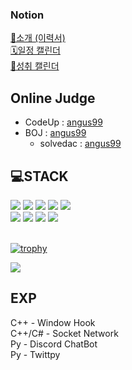 ### Notion
[📄소개 (이력서)](https://poro912.notion.site/1d8e30ff39b04c4582edc717417b3a0d?pvs=4)  
[🗓️일정 캘린더](https://poro912.notion.site/d0d7c36fe034454d909ec11c953daf4b?v=75bc388efd8e4845bb976052fb3bc5af&pvs=4)  
[🏅성취 캘린더](https://poro912.notion.site/935ca5ff75d3455c9a80466b05cf11cb?v=e8ff12c7481f46319677e1274be1a95b&pvs=4)

## Online Judge
* CodeUp : [angus99](https://codeup.kr/userinfo.php?user=angus99)
* BOJ : [angus99](https://www.acmicpc.net/user/angus99)
  * solvedac : [angus99](https://solved.ac/profile/angus99)


## 💻STACK
<div>
 <img src="https://img.shields.io/badge/C-A8B9CC?style=for-the-badge&logo=C&logoColor=white"></img>
 <img src="https://img.shields.io/badge/c⁺⁺-00599C?style=for-the-badge&logo=c%2B%2B&logoColor=white">
 <img src="https://img.shields.io/badge/C%23-239120?style=for-the-badge&logo=Csharp&logoColor=white">
 <img src="https://img.shields.io/badge/java-007396?style=for-the-badge&logo=java&logoColor=white">
 <img src="https://img.shields.io/badge/python-3776AB?style=for-the-badge&logo=python&logoColor=white"></br>
 <img src="https://img.shields.io/badge/linux-FCC624?style=for-the-badge&logo=linux&logoColor=black"></img>
 <img src="https://img.shields.io/badge/Windows-0078D4?style=for-the-badge&logo=windows&logoColor=white"></img>
 <img src="https://img.shields.io/badge/git-F05032?style=for-the-badge&logo=git&logoColor=white"></img>
 <img src="https://img.shields.io/badge/github-181717?style=for-the-badge&logo=github&logoColor=white"></img>
</div>
</br>


<!--
react #61DAFB
nodedotjs #339933
mysql #4479A1
microsoftazure #0078D4

<img src="https://img.shields.io/badge/react-61DAFB?style=for-the-badge&logo=react&logoColor=white"></img></br>
<img src="https://img.shields.io/badge/nodejs-339933?style=for-the-badge&logo=nodedotjs&logoColor=white"></img></br>
<img src="https://img.shields.io/badge/unity-222222?style=for-the-badge&logo=unity&logoColor=white"></img></br>
<img src="https://img.shields.io/badge/azure-0078D4?style=for-the-badge&logo=microsoftazure&logoColor=white"></img></br>
<img src="https://img.shields.io/badge/mysql-4479A1?style=for-the-badge&logo=mysql&logoColor=white"></img></br>

go-00ADD8
rust-000000
php-777BB4
postman-FF6C37
mongodb-47A248
<img src="https://img.shields.io/badge/rust-000000?style=for-the-badge&logo=rust&logoColor=white"></img></br>
<img src="https://img.shields.io/badge/go-00ADD8?style=for-the-badge&logo=go&logoColor=white"></img></br>
<img src="https://img.shields.io/badge/php-777BB4?style=for-the-badge&logo=php&logoColor=white"></img></br>
<img src="https://img.shields.io/badge/postman-FF6C37?style=for-the-badge&logo=postman&logoColor=white"></img></br>
<img src="https://img.shields.io/badge/mongodb-47A248?style=for-the-badge&logo=mongodb&logoColor=white"></img></br>


 <img src="https://img.shields.io/badge/unity-222222?style=for-the-badge&logo=unity&logoColor=ffffff"></img>
 <img src="https://img.shields.io/badge/C-A8B9CC?style=for-the-badge&logo=C&logoColor=white"></img></br>
 <img src="https://img.shields.io/badge/c⁺⁺-00599C?style=for-the-badge&logo=c%2B%2B&logoColor=white"></img></br>
 <img src="https://img.shields.io/badge/c%23-512BD4?style=for-the-badge&logo=csharp&logoColor=white"></img></br>
 <img src="https://img.shields.io/badge/java-007396?style=for-the-badge&logo=java&logoColor=white"></img></br>
 <img src="https://img.shields.io/badge/python-3776AB?style=for-the-badge&logo=python&logoColor=white"></img></br>
 
 <img src="https://img.shields.io/badge/linux-FCC624?style=for-the-badge&logo=linux&logoColor=black"></img></br>
 <img src="https://img.shields.io/badge/git-F05032?style=for-the-badge&logo=git&logoColor=white"></img></br>
 <img src="https://img.shields.io/badge/github-181717?style=for-the-badge&logo=github&logoColor=white"></img></br>

 <img src="https://img.shields.io/badge/unity-222222?style=for-the-badge&logo=unity&logoColor=ffffff"></img></br>
-->






[![trophy](https://github-profile-trophy.vercel.app/?username=poro912&theme=flat&row=2&column=4)](https://github.com/ryo-ma/github-profile-trophy)

<!-- [![Top Langs](https://github-readme-stats.vercel.app/api/top-langs/?username=poro912)](https://github.com/anuraghazra/github-readme-stats) -->
<img src="https://github-readme-stats.vercel.app/api?username=poro912&show_icons=true&theme=white">


<!-- [![trophy](https://github-profile-trophy.vercel.app/?username=poro912&theme=chalk&row=2&column=5)](https://github.com/ryo-ma/github-profile-trophy) -->

## EXP
C++ - Window Hook        </br>
C++/C# - Socket Network  </br>
Py - Discord ChatBot     </br>
Py - Twittpy             </br>
</br>


<!--
**poro912/poro912** is a ✨ _special_ ✨ repository because its `README.md` (this file) appears on your GitHub profile.

https://simpleicons.org/
<img src="https://img.shields.io/badge/[아이콘이름]-[추천 색상]?style=for-the-badge&logo=[아이콘 이름]&logoColor=white">


Here are some ideas to get you started:

- 🔭 I’m currently working on ...
- 🌱 I’m currently learning ...
- 👯 I’m looking to collaborate on ...
- 🤔 I’m looking for help with ...
- 💬 Ask me about ...
- 📫 How to reach me: ...
- 😄 Pronouns: ...
- ⚡ Fun fact: ...
-->
